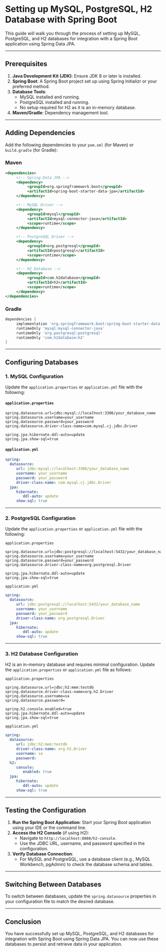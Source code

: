 # Setting up MySQL, PostgreSQL, H2 Database with Spring Boot

This guide will walk you through the process of setting up MySQL, PostgreSQL, and H2 databases for integration with a Spring Boot application using Spring Data JPA.

---

## Prerequisites

1. **Java Development Kit (JDK)**: Ensure JDK 8 or later is installed.
2. **Spring Boot**: A Spring Boot project set up using Spring Initializr or your preferred method.
3. **Database Tools**:
    - MySQL installed and running.
    - PostgreSQL installed and running.
    - No setup required for H2 as it is an in-memory database.
4. **Maven/Gradle**: Dependency management tool.

---

## Adding Dependencies

Add the following dependencies to your `pom.xml` (for Maven) or `build.gradle` (for Gradle):

### Maven

```xml
<dependencies>
     <!-- Spring Data JPA -->
     <dependency>
          <groupId>org.springframework.boot</groupId>
          <artifactId>spring-boot-starter-data-jpa</artifactId>
     </dependency>

     <!-- MySQL Driver -->
     <dependency>
          <groupId>mysql</groupId>
          <artifactId>mysql-connector-java</artifactId>
          <scope>runtime</scope>
     </dependency>

     <!-- PostgreSQL Driver -->
     <dependency>
          <groupId>org.postgresql</groupId>
          <artifactId>postgresql</artifactId>
          <scope>runtime</scope>
     </dependency>

     <!-- H2 Database -->
     <dependency>
          <groupId>com.h2database</groupId>
          <artifactId>h2</artifactId>
          <scope>runtime</scope>
     </dependency>
</dependencies>
```

### Gradle

```gradle
dependencies {
     implementation 'org.springframework.boot:spring-boot-starter-data-jpa'
     runtimeOnly 'mysql:mysql-connector-java'
     runtimeOnly 'org.postgresql:postgresql'
     runtimeOnly 'com.h2database:h2'
}
```

---

## Configuring Databases

### 1. MySQL Configuration

Update the `application.properties` or `application.yml` file with the following:

#### `application.properties`

```properties
spring.datasource.url=jdbc:mysql://localhost:3306/your_database_name
spring.datasource.username=your_username
spring.datasource.password=your_password
spring.datasource.driver-class-name=com.mysql.cj.jdbc.Driver

spring.jpa.hibernate.ddl-auto=update
spring.jpa.show-sql=true
```

#### `application.yml`

```yaml
spring:
  datasource:
     url: jdbc:mysql://localhost:3306/your_database_name
     username: your_username
     password: your_password
     driver-class-name: com.mysql.cj.jdbc.Driver
  jpa:
     hibernate:
        ddl-auto: update
     show-sql: true
```

---

### 2. PostgreSQL Configuration

Update the `application.properties` or `application.yml` file with the following:

`application.properties`

```properties
spring.datasource.url=jdbc:postgresql://localhost:5432/your_database_name
spring.datasource.username=your_username
spring.datasource.password=your_password
spring.datasource.driver-class-name=org.postgresql.Driver

spring.jpa.hibernate.ddl-auto=update
spring.jpa.show-sql=true
```

`application.yml`

```yaml
spring:
  datasource:
     url: jdbc:postgresql://localhost:5432/your_database_name
     username: your_username
     password: your_password
     driver-class-name: org.postgresql.Driver
  jpa:
     hibernate:
        ddl-auto: update
     show-sql: true
```

---

### 3. H2 Database Configuration

H2 is an in-memory database and requires minimal configuration. Update the `application.properties` or `application.yml` file as follows:

`application.properties`

```properties
spring.datasource.url=jdbc:h2:mem:testdb
spring.datasource.driver-class-name=org.h2.Driver
spring.datasource.username=sa
spring.datasource.password=

spring.h2.console.enabled=true
spring.jpa.hibernate.ddl-auto=update
spring.jpa.show-sql=true
```

`application.yml`

```yaml
spring:
  datasource:
     url: jdbc:h2:mem:testdb
     driver-class-name: org.h2.Driver
     username: sa
     password: 
  h2:
     console:
        enabled: true
  jpa:
     hibernate:
        ddl-auto: update
     show-sql: true
```

---

## Testing the Configuration

1. **Run the Spring Boot Application**: Start your Spring Boot application using your IDE or the command line.
2. **Access the H2 Console** (if using H2):
    - Navigate to `http://localhost:8080/h2-console`.
    - Use the JDBC URL, username, and password specified in the configuration.
3. **Verify Database Connection**:
    - For MySQL and PostgreSQL, use a database client (e.g., MySQL Workbench, pgAdmin) to check the database schema and tables.

---

## Switching Between Databases

To switch between databases, update the `spring.datasource` properties in your configuration file to match the desired database.

---

## Conclusion

You have successfully set up MySQL, PostgreSQL, and H2 databases for integration with Spring Boot using Spring Data JPA. You can now use these databases to persist and retrieve data in your application.
